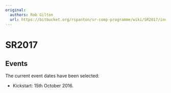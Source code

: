 ```yaml
---
original:
  authors: Rob Gilton
  url: https://bitbucket.org/rspanton/sr-comp-programme/wiki/SR2017/index
---
```

# SR2017

## Events

The current event dates have been selected:

 * Kickstart: 15th October 2016.
